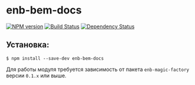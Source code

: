 enb-bem-docs
============

[![NPM version](https://badge.fury.io/js/enb-bem-docs.svg)](http://badge.fury.io/js/enb-bem-docs) [![Build Status](https://travis-ci.org/enb-bem/enb-bem-docs.svg?branch=master)](https://travis-ci.org/enb-bem/enb-bem-docs) [![Dependency Status](https://david-dm.org/enb-bem/enb-bem-docs.svg)](https://david-dm.org/enb-bem/enb-bem-docs)

Установка:
----------

```
$ npm install --save-dev enb-bem-docs
```

Для работы модуля требуется зависимость от пакета `enb-magic-factory` версии `0.1.x` или выше.
